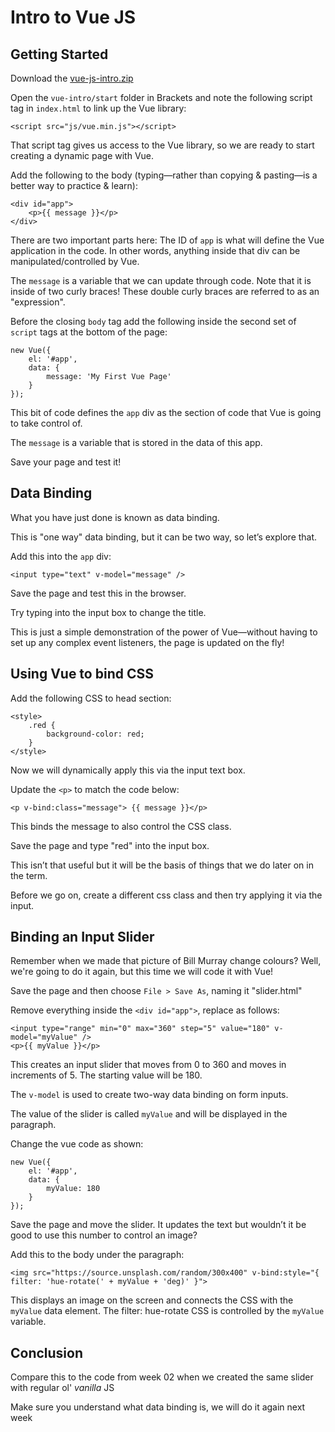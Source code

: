 # Intro to Vue JS

## Getting Started

Download the [vue-js-intro.zip](vue-js-intro.zip)

Open the `vue-intro/start` folder in Brackets and note the following script tag in `index.html` to link up the Vue library:

	<script src="js/vue.min.js"></script>

That script tag gives us access to the Vue library, so we are ready to start creating a dynamic page with Vue.

Add the following to the body (typing—rather than copying & pasting—is a better way to practice & learn):

	<div id="app">
		<p>{{ message }}</p>
    </div>

There are two important parts here: The ID of `app` is what will define the Vue application in the code. In other words, anything inside that div can be manipulated/controlled by Vue.

The `message` is a variable that we can update through code. Note that it is inside of two curly braces! These double curly braces are referred to as an "expression".

Before the closing `body` tag add the following inside the second set of `script` tags at the bottom of the page:

	new Vue({
		el: '#app',
		data: {
			message: 'My First Vue Page'
		}
	});

This bit of code defines the `app` div as the section of code that Vue is going to take control of.

The `message` is a variable that is stored in the data of this app. 

Save your page and test it!

## Data Binding

What you have just done is known as data binding.

This is "one way" data binding, but it can be two way, so let’s explore that.

Add this into the `app` div:

	<input type="text" v-model="message" />

Save the page and test this in the browser.

Try typing into the input box to change the title.

This is just a simple demonstration of the power of Vue—without having to set up any complex event listeners, the page is updated on the fly!

## Using Vue to bind CSS

Add the following CSS to head section:

	<style>
		.red {
			background-color: red;
		}
	</style>

Now we will dynamically apply this via the input text box.

Update the `<p>` to match the code below:

	<p v-bind:class="message"> {{ message }}</p>	

This binds the message to also control the CSS class.

Save the page and type "red" into the input box.

This isn’t that useful but it will be the basis of things that we do later on in the term.

Before we go on, create a different css class and then try applying it via the input.

## Binding an Input Slider

Remember when we made that picture of Bill Murray change colours? Well, we're going to do it again, but this time we will code it with Vue!

Save the page and then choose `File > Save As`, naming it "slider.html"

Remove everything inside the `<div id="app">`, replace as follows:

	<input type="range" min="0" max="360" step="5" value="180" v-model="myValue" />
	<p>{{ myValue }}</p>

This creates an input slider that moves from 0 to 360 and moves in increments of 5. The starting value will be 180.

The `v-model` is used to create two-way data binding on form inputs.

The value of the slider is called `myValue` and will be displayed in the paragraph.

Change the vue code as shown:

	new Vue({
		el: '#app',
		data: {
			myValue: 180
		}
	});

Save the page and move the slider. It updates the text but wouldn’t it be good to use this number to control an image?

Add this to the body under the paragraph:

	<img src="https://source.unsplash.com/random/300x400" v-bind:style="{ filter: 'hue-rotate(' + myValue + 'deg)' }">

This displays an image on the screen and connects the CSS with the `myValue` data element.
The filter: hue-rotate CSS is controlled by the `myValue` variable.

## Conclusion

Compare this to the code from week 02 when we created the same slider with regular ol' _vanilla_ JS

Make sure you understand what data binding is, we will do it again next week